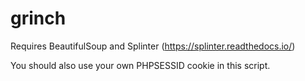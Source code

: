 # grinch

Requires BeautifulSoup and Splinter (https://splinter.readthedocs.io/)

You should also use your own PHPSESSID cookie in this script.
